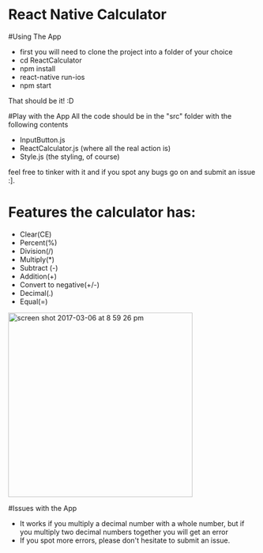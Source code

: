 # React Native Calculator

#Using The App
- first you will need to clone the project into a folder of your choice
- cd ReactCalculator
- npm install
- react-native run-ios
- npm start

That should be it! :D

#Play with the App
All the code should be in the "src" folder with the following contents
- InputButton.js
- ReactCalculator.js (where all the real action is)
- Style.js (the styling, of course)

feel free to tinker with it and if you spot any bugs go on and submit an issue :].

# Features the calculator has:
- Clear(CE)
- Percent(%)
- Division(/)
- Multiply(*)
- Subtract (-)
- Addition(+)
- Convert to negative(+/-)
- Decimal(.)
- Equal(=)


<img width="373" alt="screen shot 2017-03-06 at 8 59 26 pm" src="https://cloud.githubusercontent.com/assets/23644019/23639304/f76383fe-02b4-11e7-83db-6903cda3f365.png">


#Issues with the App
- It works if you multiply a decimal number with a whole number, but if you multiply two decimal numbers together you will get an error
- If you spot more errors, please don't hesitate to submit an issue. 
